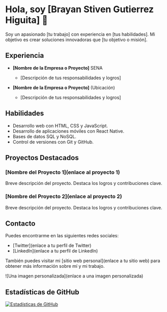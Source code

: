 # Hola, soy [Brayan Stiven Gutierrez Higuita] 👋

Soy un apasionado [tu trabajo] con experiencia en [tus habilidades]. Mi objetivo es crear soluciones innovadoras que [tu objetivo o misión].

## Experiencia

- **[Nombre de la Empresa o Proyecto]** SENA
  - [Descripción de tus responsabilidades y logros]

- **[Nombre de la Empresa o Proyecto]** (Ubicación)
  - [Descripción de tus responsabilidades y logros]

## Habilidades

- Desarrollo web con HTML, CSS y JavaScript.
- Desarrollo de aplicaciones móviles con React Native.
- Bases de datos SQL y NoSQL.
- Control de versiones con Git y GitHub.

## Proyectos Destacados

### [Nombre del Proyecto 1](enlace al proyecto 1)
Breve descripción del proyecto. Destaca los logros y contribuciones clave.

### [Nombre del Proyecto 2](enlace al proyecto 2)
Breve descripción del proyecto. Destaca los logros y contribuciones clave.

## Contacto

Puedes encontrarme en las siguientes redes sociales:

- [Twitter](enlace a tu perfil de Twitter)
- [LinkedIn](enlace a tu perfil de LinkedIn)

También puedes visitar mi [sitio web personal](enlace a tu sitio web) para obtener más información sobre mí y mi trabajo.

![Una imagen personalizada](enlace a una imagen personalizada)

## Estadísticas de GitHub

[![Estadísticas de GitHub](https://github-readme-stats.vercel.app/api?username=tu-usuario&show_icons=true&count_private=true)](https://github.com/tu-usuario)

